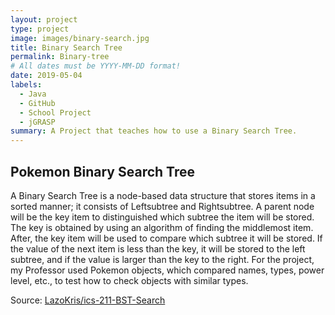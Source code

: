 ```yaml
---
layout: project
type: project
image: images/binary-search.jpg
title: Binary Search Tree
permalink: Binary-tree
# All dates must be YYYY-MM-DD format!
date: 2019-05-04
labels:
  - Java
  - GitHub
  - School Project
  - jGRASP
summary: A Project that teaches how to use a Binary Search Tree.
---
```



## Pokemon Binary Search Tree
A Binary Search Tree is a node-based data structure that stores items in a sorted manner; it consists of Leftsubtree and Rightsubtree. A parent node will be the key item to distinguished which subtree the item will be stored.  The key is obtained by using an algorithm of finding the middlemost item. After, the key item will be used to compare which subtree it will be stored. If the value of the next item is less than the key, it will be stored to the left subtree, and if the value is larger than the key to the right. For the project, my Professor used Pokemon objects, which compared names, types, power level, etc., to test how to check objects with similar types.



Source: <a href="https://github.com/ICSatKCC/a8-poketree-s20-Lazokris"><i class="large github icon "></i>LazoKris/ics-211-BST-Search</a>
